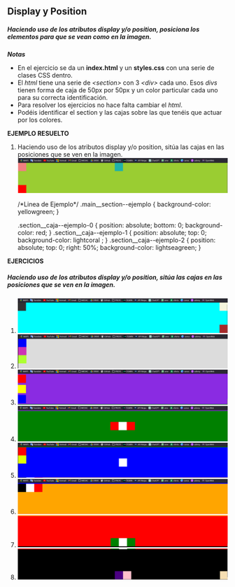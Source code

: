 ## Display y Position

##### Haciendo uso de los atributos display y/o position, posiciona los elementos para que se vean como en la imagen.

***Notas***
- En el ejercicio se da un **index.html** y un **styles.css** con una serie de clases CSS dentro.  
- El *html* tiene una serie de *\<section>* con 3 *\<div>* cada uno. Esos *divs* tienen forma de caja de 50px por 50px y un color particular cada uno para su correcta identificación.
- Para resolver los ejercicios no hace falta cambiar el *html*.
- Podéis identificar el section y las cajas sobre las que tenéis que actuar por los colores.

**EJEMPLO RESUELTO**
1. Haciendo uso de los atributos display y/o position, sitúa las cajas en las posiciones que se ven en la imagen.
![ejer1](images/image.png)

    /\*Linea de Ejemplo\*/
    .main__section--ejemplo {
    background-color: yellowgreen;
    }

    .section__caja--ejemplo-0 {
     position: absolute;
    bottom: 0;
    background-color: red;
    }
    .section__caja--ejemplo-1 {
    position: absolute;
    top: 0;
    background-color: lightcoral ;
    }
    .section__caja--ejemplo-2 {
    position: absolute;
    top: 0;
    right: 50%;
    background-color: lightseagreen;
    }

**EJERCICIOS**
##### Haciendo uso de los atributos display y/o position, sitúa las cajas en las posiciones que se ven en la imagen.

1. ![Ejercicio 1](images/image-1.png)
2. ![Ejercicio 2](images/image-2.png)
3. ![Ejercicio 3](images/image-3.png)
4. ![Ejercicio 4](images/image-4.png)
5. ![Ejercicio 5](images/image-5.png)
6. ![Ejercicio 6](images/image-6.png)
7. ![Ejercicio 7](images/image-7.png)
8. ![Ejercicio 8](images/image-8.png)
